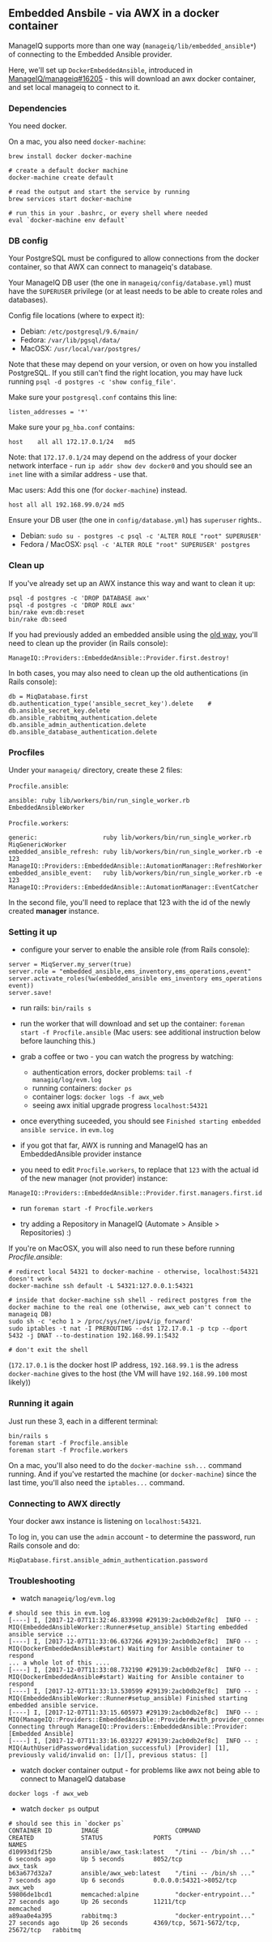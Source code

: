 ## Embedded Ansbile - via AWX in a docker container

ManageIQ supports more than one way (`manageiq/lib/embedded_ansible*`) of connecting to the Embedded Ansible provider.

Here, we'll set up `DockerEmbeddedAnsible`, introduced in [ManageIQ/manageiq#16205](https://github.com/ManageIQ/manageiq/pull/16205) - this will download an awx docker container, and set local manageiq to connect to it.



### Dependencies

You need docker.

On a mac, you also need `docker-machine`:

```
brew install docker docker-machine

# create a default docker machine
docker-machine create default

# read the output and start the service by running
brew services start docker-machine

# run this in your .bashrc, or every shell where needed
eval `docker-machine env default`
```


### DB config

Your PostgreSQL must be configured to allow connections from the docker container, so that AWX can connect to manageiq's database.

Your ManageIQ DB user (the one in `manageiq/config/database.yml`) must have the `SUPERUSER` privilege (or at least needs to be able to create roles and databases).


Config file locations (where to expect it):

  * Debian: `/etc/postgresql/9.6/main/`
  * Fedora: `/var/lib/pgsql/data/`
  * MacOSX: `/usr/local/var/postgres/`

Note that these may depend on your version, or oven on how you installed PostgreSQL.
If you still can't find the right location, you may have luck running `psql -d postgres -c 'show config_file'`.



Make sure your `postgresql.conf` contains this line:

```
listen_addresses = '*'
```


Make sure your `pg_hba.conf` contains:

```
host	all	all	172.17.0.1/24	md5
```

Note: that `172.17.0.1/24` may depend on the address of your docker network interface - run `ip addr show dev docker0` and you should see an `inet` line with a similar address - use that.


Mac users: Add this one (for `docker-machine`) instead.

```
host all all 192.168.99.0/24 md5
```


Ensure your DB user (the one in `config/database.yml`) has `superuser` rights..

  * Debian: `sudo su - postgres -c psql -c 'ALTER ROLE "root" SUPERUSER'`
  * Fedora / MacOSX: `psql -c 'ALTER ROLE "root" SUPERUSER' postgres`


### Clean up

If you've already set up an AWX instance this way and want to clean it up:

```
psql -d postgres -c 'DROP DATABASE awx'
psql -d postgres -c 'DROP ROLE awx'
bin/rake evm:db:reset
bin/rake db:seed
```


If you had previously added an embedded ansible using the [old way](http://talk.manageiq.org/t/howto-setup-embedded-ansible/2291/5?u=himdel), you'll need to clean up the provider (in Rails console):

```
ManageIQ::Providers::EmbeddedAnsible::Provider.first.destroy!
```


In both cases, you may also need to clean up the old authentications (in Rails console):

```
db = MiqDatabase.first
db.authentication_type('ansible_secret_key').delete    # db.ansible_secret_key.delete
db.ansible_rabbitmq_authentication.delete
db.ansible_admin_authentication.delete
db.ansible_database_authentication.delete
```


### Procfiles

Under your `manageiq/` directory, create these 2 files:

`Procfile.ansible`:

```
ansible: ruby lib/workers/bin/run_single_worker.rb EmbeddedAnsibleWorker
```

`Procfile.workers`:

```
generic:                  ruby lib/workers/bin/run_single_worker.rb MiqGenericWorker
embedded_ansible_refresh: ruby lib/workers/bin/run_single_worker.rb -e 123 ManageIQ::Providers::EmbeddedAnsible::AutomationManager::RefreshWorker
embedded_ansible_event:   ruby lib/workers/bin/run_single_worker.rb -e 123 ManageIQ::Providers::EmbeddedAnsible::AutomationManager::EventCatcher
```

In the second file, you'll need to replace that 123 with the id of the newly created **manager** instance.


### Setting it up

  * configure your server to enable the ansible role (from Rails console):

```
server = MiqServer.my_server(true)
server.role = "embedded_ansible,ems_inventory,ems_operations,event"
server.activate_roles(%w(embedded_ansible ems_inventory ems_operations event))
server.save!
```

   * run rails: `bin/rails s`

   * run the worker that will download and set up the container: `foreman start -f Procfile.ansible` (Mac users: see additional instruction below before launching this.)

   * grab a coffee or two - you can watch the progress by watching:
      * authentication errors, docker problems: `tail -f managiq/log/evm.log`
      * running containers: `docker ps`
      * container logs: `docker logs -f awx_web`
      * seeing awx initial upgrade progress `localhost:54321`

   * once everything suceeded, you should see `Finished starting embedded ansible service.` in `evm.log`

   * if you got that far, AWX is running and ManageIQ has an EmbeddedAnsible provider instance

   * you need to edit `Procfile.workers`, to replace that `123` with the actual id of the new manager (not provider) instance:

```
ManageIQ::Providers::EmbeddedAnsible::Provider.first.managers.first.id
```

   * run `foreman start -f Procfile.workers`

   * try adding a Repository in ManageIQ (Automate > Ansible > Repositories) :)


If you're on MacOSX, you will also need to run these before running _Procfile.ansible_:

```
# redirect local 54321 to docker-machine - otherwise, localhost:54321 doesn't work
docker-machine ssh default -L 54321:127.0.0.1:54321

# inside that docker-machine ssh shell - redirect postgres from the docker machine to the real one (otherwise, awx_web can't connect to manageiq DB)
sudo sh -c 'echo 1 > /proc/sys/net/ipv4/ip_forward'
sudo iptables -t nat -I PREROUTING --dst 172.17.0.1 -p tcp --dport 5432 -j DNAT --to-destination 192.168.99.1:5432

# don't exit the shell
```

(`172.17.0.1` is the docker host IP address, `192.168.99.1` is the adress `docker-machine` gives to the host (the VM will have `192.168.99.100` most likely))


### Running it again

Just run these 3, each in a different terminal:

```
bin/rails s
foreman start -f Procfile.ansible
foreman start -f Procfile.workers
```


On a mac, you'll also need to do the `docker-machine ssh...` command running.
And if you've restarted the machine (or `docker-machine`) since the last time, you'll also need the `iptables...` command.


### Connecting to AWX directly

Your docker awx instance is listening on `localhost:54321`.

To log in, you can use the `admin` account - to determine the password, run Rails console and do:

```
MiqDatabase.first.ansible_admin_authentication.password
```


### Troubleshooting

  * watch `manageiq/log/evm.log`

```
# should see this in evm.log
[----] I, [2017-12-07T11:32:46.833998 #29139:2acb0db2ef8c]  INFO -- : MIQ(EmbeddedAnsibleWorker::Runner#setup_ansible) Starting embedded ansible service ...
[----] I, [2017-12-07T11:33:06.637266 #29139:2acb0db2ef8c]  INFO -- : MIQ(DockerEmbeddedAnsible#start) Waiting for Ansible container to respond
... a whole lot of this ....
[----] I, [2017-12-07T11:33:08.732190 #29139:2acb0db2ef8c]  INFO -- : MIQ(DockerEmbeddedAnsible#start) Waiting for Ansible container to respond
[----] I, [2017-12-07T11:33:13.530599 #29139:2acb0db2ef8c]  INFO -- : MIQ(EmbeddedAnsibleWorker::Runner#setup_ansible) Finished starting embedded ansible service.
[----] I, [2017-12-07T11:33:15.605973 #29139:2acb0db2ef8c]  INFO -- : MIQ(ManageIQ::Providers::EmbeddedAnsible::Provider#with_provider_connection) Connecting through ManageIQ::Providers::EmbeddedAnsible::Provider: [Embedded Ansible]
[----] I, [2017-12-07T11:33:16.033227 #29139:2acb0db2ef8c]  INFO -- : MIQ(AuthUseridPassword#validation_successful) [Provider] [1], previously valid/invalid on: []/[], previous status: []
```

  * watch docker container output - for problems like awx not being able to connect to ManageIQ database

```
docker logs -f awx_web
```

  * watch `docker ps` output

```
# should see this in `docker ps`
CONTAINER ID        IMAGE                     COMMAND                  CREATED             STATUS              PORTS                                NAMES
d10993d1f25b        ansible/awx_task:latest   "/tini -- /bin/sh ..."   6 seconds ago       Up 5 seconds        8052/tcp                             awx_task
b63a677d32a7        ansible/awx_web:latest    "/tini -- /bin/sh ..."   7 seconds ago       Up 6 seconds        0.0.0.0:54321->8052/tcp              awx_web
59806de1bcd1        memcached:alpine          "docker-entrypoint..."   27 seconds ago      Up 26 seconds       11211/tcp                            memcached
a89aa0e4a395        rabbitmq:3                "docker-entrypoint..."   27 seconds ago      Up 26 seconds       4369/tcp, 5671-5672/tcp, 25672/tcp   rabbitmq
```
